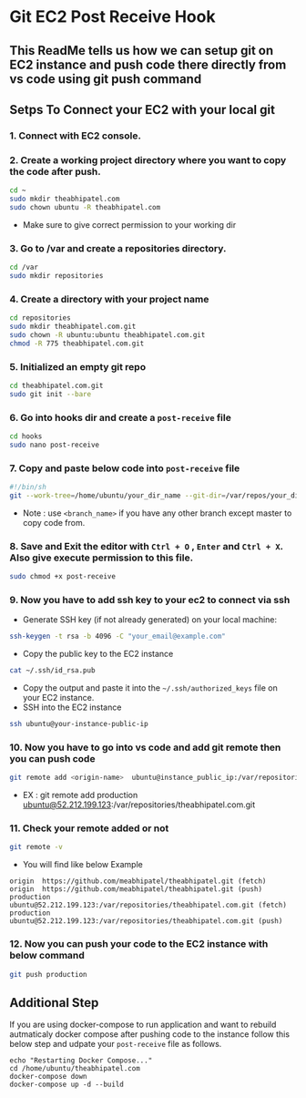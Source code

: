 # Git EC2 Post Receive Hook
This ReadMe tells us how we can setup git on EC2 instance and push code there directly from vs code using git push command
---

## Setps To Connect your EC2 with your local git 

### 1. Connect with EC2 console.

### 2. Create a working project directory where you want to copy the code after push.
```sh
cd ~
sudo mkdir theabhipatel.com
sudo chown ubuntu -R theabhipatel.com
```
- Make sure to give correct permission to your working dir

### 3. Go to /var and create a repositories directory.
```sh
cd /var
sudo mkdir repositories
```

### 4. Create a directory with your project name
```sh
cd repositories
sudo mkdir theabhipatel.com.git
sudo chown -R ubuntu:ubuntu theabhipatel.com.git
chmod -R 775 theabhipatel.com.git
```

### 5. Initialized an empty git repo
```sh
cd theabhipatel.com.git
sudo git init --bare
```

### 6. Go into hooks dir and create a `post-receive` file 
```sh
cd hooks 
sudo nano post-receive
```

### 7. Copy and paste below code into `post-receive` file
```sh
#!/bin/sh
git --work-tree=/home/ubuntu/your_dir_name --git-dir=/var/repos/your_dir_name.git checkout -f <branch_name>
```
- Note : use `<branch_name>` if you have any other branch except master to copy code from.

  
### 8. Save and Exit the editor with `Ctrl + O` , `Enter` and `Ctrl + X`. Also give execute permission to this file.
```sh
sudo chmod +x post-receive
```

### 9. Now you have to add ssh key to your ec2 to connect via ssh
- Generate SSH key (if not already generated) on your local machine:
```sh
ssh-keygen -t rsa -b 4096 -C "your_email@example.com"
```
- Copy the public key to the EC2 instance
```sh
cat ~/.ssh/id_rsa.pub
```
- Copy the output and paste it into the `~/.ssh/authorized_keys` file on your EC2 instance.
- SSH into the EC2 instance
```sh
ssh ubuntu@your-instance-public-ip
```

### 10. Now you have to go into vs code and add git remote then you can push code
```sh
git remote add <origin-name>  ubuntu@instance_public_ip:/var/repositories/theabhipatel.com.git
```
- EX : git remote add production ubuntu@52.212.199.123:/var/repositories/theabhipatel.com.git

### 11. Check your  remote added or not 
```sh
git remote -v
```
- You will find like below Example  
```
origin  https://github.com/meabhipatel/theabhipatel.git (fetch)    
origin  https://github.com/meabhipatel/theabhipatel.git (push)      
production      ubuntu@52.212.199.123:/var/repositories/theabhipatel.com.git (fetch)           
production      ubuntu@52.212.199.123:/var/repositories/theabhipatel.com.git (push)
```

### 12. Now you can push your code to the EC2 instance with below command
```sh
git push production
```

## Additional Step 
If you are using docker-compose to run application and want to rebuild autmaticaly  docker compose after pushing code to the instance follow this below step and udpate your `post-receive` file as follows.
```
echo "Restarting Docker Compose..."
cd /home/ubuntu/theabhipatel.com
docker-compose down
docker-compose up -d --build
```
